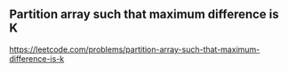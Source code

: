 ## Partition array such that maximum difference is K
https://leetcode.com/problems/partition-array-such-that-maximum-difference-is-k
